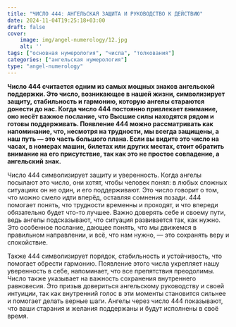 ```yaml
---
title: "ЧИСЛО 444: АНГЕЛЬСКАЯ ЗАЩИТА И РУКОВОДСТВО К ДЕЙСТВИЮ"
date: 2024-11-04T19:25:18+03:00
draft: false
cover:
    image: img/angel-numerology/12.jpg
    alt: ''
tags: ["основная нумерология", "числа", "толкования"]
categories: ["ангельская нумерология"]
type: "angel-numerology"
---
```



**Число 444 считается одним из самых мощных знаков ангельской поддержки. Это число, возникающее в нашей жизни, символизирует защиту, стабильность и гармонию, которую ангелы стараются донести до нас. Когда число 444 постоянно привлекает внимание, оно несёт важное послание, что Высшие силы находятся рядом и готовы поддерживать. Появление 444 можно рассматривать как напоминание, что, несмотря на трудности, мы всегда защищены, а наш путь — это часть большого плана. Если вы видите это число на часах, в номерах машин, билетах или других местах, стоит обратить внимание на его присутствие, так как это не простое совпадение, а ангельский знак.**

Число 444 символизирует защиту и уверенность. Когда ангелы посылают это число, они хотят, чтобы человек понял: в любых сложных ситуациях он не один, и его поддерживают. Это число говорит о том, что можно смело идти вперёд, оставляя сомнения позади. 444 помогает понять, что трудности временны и проходят, и что впереди обязательно будет что-то лучшее. Важно доверять себе и своему пути, ведь ангелы подсказывают, что ситуация развивается так, как нужно. Это особенное послание, дающее понять, что мы движемся в правильном направлении, и всё, что нам нужно, — это сохранять веру и спокойствие.

Также 444 символизирует порядок, стабильность и устойчивость, что помогает обрести гармонию. Появление этого числа укрепляет нашу уверенность в себе, напоминает, что все препятствия преодолимы. Число также указывает на важность сохранения внутреннего равновесия. Это призыв довериться ангельскому руководству и своей интуиции, так как внутренний голос в эти моменты становится сильнее и помогает делать верные шаги. Ангелы через число 444 показывают, что ваши старания и желания поддержаны и будут исполнены в своё время.
